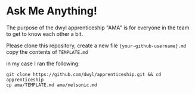 # Ask Me Anything!

The purpose of the dwyl apprenticeship "AMA"
is for everyone in the team to get to know each other a bit.

Please clone this repository, create a new file `{your-github-username}.md`
copy the contents of `TEMPLATE.md`

in my case I ran the following:
```
git clone https://github.com/dwyl/apprenticeship.git && cd apprenticeship
cp ama/TEMPLATE.md ama/nelsonic.md
```
